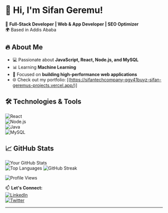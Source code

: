 # 👋 Hi, I'm Sifan Geremu!

🚀 **Full-Stack Developer | Web & App Developer | SEO Optimizer**  
🌍 Based in Addis Ababa  

## 🔥 About Me  
- 💻 Passionate about **JavaScript, React, Node.js, and MySQL**  
- 📊 Learning **Machine Learning**  
- 🎯 Focused on **building high-performance web applications**  
- 🌐 Check out my portfolio: [(https://sifantechcompany-qgy41buyz-sifan-geremus-projects.vercel.app/)]  

## 🛠️ Technologies & Tools  
![React](https://img.shields.io/badge/-React-20232A?style=flat&logo=react)  
![Node.js](https://img.shields.io/badge/-Node.js-43853D?style=flat&logo=node.js)  
![Java](https://img.shields.io/badge/-Java-007396?style=flat&logo=java)  
![MySQL](https://img.shields.io/badge/-MySQL-4479A1?style=flat&logo=mysql)  

## 📈 GitHub Stats  
![Your GitHub Stats](https://github-readme-stats.vercel.app/api?username=SifanGeremu&show_icons=true&theme=dark)  
![Top Languages](https://github-readme-stats.vercel.app/api/top-langs/?username=SifanGeremu&layout=compact&theme=radical)
![GitHub Streak](https://github-readme-streak-stats.herokuapp.com/?user=SifanGeremu&theme=radical)

![Profile Views](https://komarev.com/ghpvc/?username=SifanGeremu&color=blue)



📫 **Let's Connect:**  
[![LinkedIn](https://img.shields.io/badge/-LinkedIn-blue?style=flat&logo=linkedin)](https://linkedin.com/in/sifan-geremu)  
[![Twitter](https://img.shields.io/badge/-Twitter-blue?style=flat&logo=twitter)](https://twitter.com/yourtwitter)  

---
